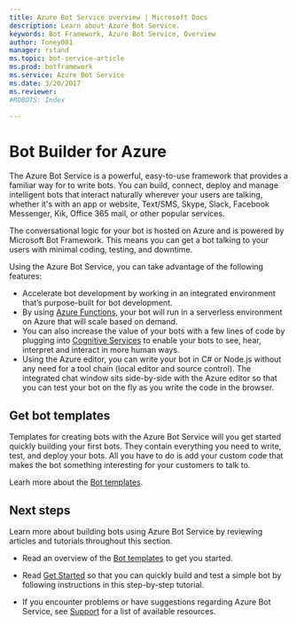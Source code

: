 ```yaml
---
title: Azure Bot Service overview | Microsoft Docs
description: Learn about Azure Bot Service.
keywords: Bot Framework, Azure Bot Service, Overview
author: Toney001
manager: rstand
ms.topic: bot-service-article
ms.prod: botframework
ms.service: Azure Bot Service
ms.date: 3/20/2017
ms.reviewer: 
#ROBOTS: Index

---
```


# Bot Builder for Azure

The Azure Bot Service is a powerful, easy-to-use framework that provides a familiar way for to write bots. You can build, connect, deploy and manage intelligent bots that interact naturally wherever your users are talking, whether it's with an app or website, Text/SMS, Skype, Slack, Facebook Messenger, Kik, Office 365 mail, or other popular services. 

The conversational logic for your bot is hosted on Azure and is powered by Microsoft Bot Framework. This means you can get a bot talking to your users with minimal coding, testing, and downtime.

Using the Azure Bot Service, you can take advantage of the following features: 

- Accelerate bot development by working in an integrated environment that’s purpose-built for bot development.
- By using <a href="https://docs.microsoft.com/en-us/azure/azure-functions/">Azure Functions</a>, your bot will run in a serverless environment on Azure that will scale based on demand.
- You can also increase the value of your bots with a few lines of code by plugging into <a href="https://www.microsoft.com/cognitive-services/en-US/sign-up?ReturnUrl=/cognitive-services/en-us/subscriptions" target="_blank">Cognitive Services</a> to enable your bots to see, hear, interpret and interact in more human ways.
- Using the Azure editor, you can write your bot in C# or Node.js without any need for a tool chain (local editor and source control). The integrated chat window sits side-by-side with the Azure editor so that you can test your bot on the fly as you write the code in the browser.


## Get bot templates

Templates for creating bots with the Azure Bot Service will you get started quickly building your first bots. They contain everything you need to write, test, and deploy your bots. All you have to do is add your custom code that makes the bot something interesting for your customers to talk to.

Learh more about the [Bot templates](bot-framework-azure-templates-overview.md).


## Next steps

Learn more about building bots using Azure Bot Service by
reviewing articles and tutorials throughout this section.

- Read an overview of the [Bot templates](bot-framework-azure-templates-overview.md) to get you started.

- Read [Get Started](bot-framework-azure-getstarted.md) so that you can quickly build and test a simple bot by following instructions in this step-by-step tutorial.

- If you encounter problems or have suggestions regarding Azure Bot Service, 
see [Support](bot-framework-resources-support.md) for a list of available resources. 
